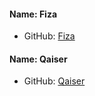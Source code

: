 #### Name: Fiza
 - GitHub: [Fiza](https://github.com/fizasheikh)

#### Name: Qaiser
 - GitHub: [Qaiser](https://github.com/iQaiserAbbas)
